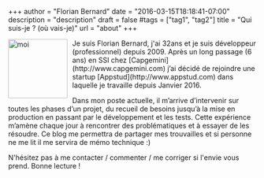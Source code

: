 +++
author = "Florian Bernard"
date = "2016-03-15T18:18:41-07:00"
description = "description"
draft = false
#tags = ["tag1", "tag2"]
title = "Qui suis-je ? (où vais-je)"
url = "about"
+++

<img src="/images/me.png" id="about-photo" alt="moi" style="float:left;width:120px;height:120px;margin-right: 10px">
Je suis Florian Bernard, j'ai 32ans et je suis développeur (professionnel) depuis 2009. Après un long passage (6 ans) en SSI chez [Capgemini](http://www.capgemini.com) j’ai décidé de rejoindre une startup [Appstud](http://www.appstud.com) dans laquelle je travaille depuis Janvier 2016.

Dans mon poste actuelle, il m’arrive d’intervenir sur toutes les phases d’un projet, du recueil de besoins jusqu’à la mise en production en passant par le développement et les tests. Cette expérience m’amène chaque jour à rencontrer des problématiques et à essayer de les résoudre. Ce blog me permettra de partager mes trouvailles et si personne ne me lit il me servira de mémo technique :)

N'hésitez pas à me contacter / commenter / me corriger si l'envie vous prend.
Bonne lecture !

